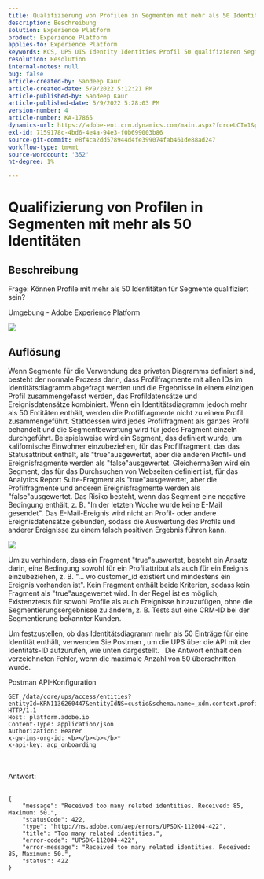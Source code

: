 ```yaml
---
title: Qualifizierung von Profilen in Segmenten mit mehr als 50 Identitäten
description: Beschreibung
solution: Experience Platform
product: Experience Platform
applies-to: Experience Platform
keywords: KCS, UPS UIS Identity Identities Profil 50 qualifizieren Segment
resolution: Resolution
internal-notes: null
bug: false
article-created-by: Sandeep Kaur
article-created-date: 5/9/2022 5:12:21 PM
article-published-by: Sandeep Kaur
article-published-date: 5/9/2022 5:28:03 PM
version-number: 4
article-number: KA-17865
dynamics-url: https://adobe-ent.crm.dynamics.com/main.aspx?forceUCI=1&pagetype=entityrecord&etn=knowledgearticle&id=28d49c2a-bbcf-ec11-a7b5-00224809c27a
exl-id: 7159178c-4bd6-4e4a-94e3-f0b699003b86
source-git-commit: e8f4ca2dd578944d4fe399074fab461de88ad247
workflow-type: tm+mt
source-wordcount: '352'
ht-degree: 1%

---
```


# Qualifizierung von Profilen in Segmenten mit mehr als 50 Identitäten

## Beschreibung


Frage: Können Profile mit mehr als 50 Identitäten für Segmente qualifiziert sein?

Umgebung - Adobe Experience Platform



![](assets/___2ed49c2a-bbcf-ec11-a7b5-00224809c27a___.png)






## Auflösung


Wenn Segmente für die Verwendung des privaten Diagramms definiert sind, besteht der normale Prozess darin, dass Profilfragmente mit allen IDs im Identitätsdiagramm abgefragt werden und die Ergebnisse in einem einzigen Profil zusammengefasst werden, das Profildatensätze und Ereignisdatensätze kombiniert. Wenn ein Identitätsdiagramm jedoch mehr als 50 Entitäten enthält, werden die Profilfragmente nicht zu einem Profil zusammengeführt. Stattdessen wird jedes Profilfragment als ganzes Profil behandelt und die Segmentbewertung wird für jedes Fragment einzeln durchgeführt. Beispielsweise wird ein Segment, das definiert wurde, um kalifornische Einwohner einzubeziehen, für das Profilfragment, das das Statusattribut enthält, als &quot;true&quot;ausgewertet, aber die anderen Profil- und Ereignisfragmente werden als &quot;false&quot;ausgewertet. Gleichermaßen wird ein Segment, das für das Durchsuchen von Webseiten definiert ist, für das Analytics Report Suite-Fragment als &quot;true&quot;ausgewertet, aber die Profilfragmente und anderen Ereignisfragmente werden als &quot;false&quot;ausgewertet. Das Risiko besteht, wenn das Segment eine negative Bedingung enthält, z. B. &quot;In der letzten Woche wurde keine E-Mail gesendet&quot;. Das E-Mail-Ereignis wird nicht an Profil- oder andere Ereignisdatensätze gebunden, sodass die Auswertung des Profils und anderer Ereignisse zu einem falsch positiven Ergebnis führen kann.

![](assets/6d02b7b2-cf7f-ec11-8d21-0022480aa950.png)

Um zu verhindern, dass ein Fragment &quot;true&quot;auswertet, besteht ein Ansatz darin, eine Bedingung sowohl für ein Profilattribut als auch für ein Ereignis einzubeziehen, z. B. &quot;... wo customer_id existiert und mindestens ein Ereignis vorhanden ist&quot;. Kein Fragment enthält beide Kriterien, sodass kein Fragment als &quot;true&quot;ausgewertet wird. In der Regel ist es möglich, Existenztests für sowohl Profile als auch Ereignisse hinzuzufügen, ohne die Segmentierungsergebnisse zu ändern, z. B. Tests auf eine CRM-ID bei der Segmentierung bekannter Kunden.

Um festzustellen, ob das Identitätsdiagramm mehr als 50 Einträge für eine Identität enthält, verwenden Sie Postman , um die UPS über die API mit der Identitäts-ID aufzurufen, wie unten dargestellt.   Die Antwort enthält den verzeichneten Fehler, wenn die maximale Anzahl von 50 überschritten wurde.

Postman API-Konfiguration


```
GET /data/core/ups/access/entities?entityId=KRN1136260447&entityIdNS=custid&schema.name=_xdm.context.profile HTTP/1.1
Host: platform.adobe.io
Content-Type: application/json
Authorization: Bearer 
x-gw-ims-org-id: <b></b><b></b>*
x-api-key: acp_onboarding
```

<br><br>Antwort:<br><br>

```
{
    "message": "Received too many related identities. Received: 85, Maximum: 50.",
    "statusCode": 422,
    "type": "http://ns.adobe.com/aep/errors/UPSDK-112004-422",
    "title": "Too many related identities.",
    "error-code": "UPSDK-112004-422",
    "error-message": "Received too many related identities. Received: 85, Maximum: 50.",
    "status": 422
}
```
